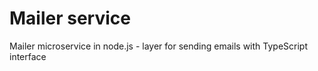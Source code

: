 # Mailer service
Mailer microservice in node.js - layer for sending emails with TypeScript interface
